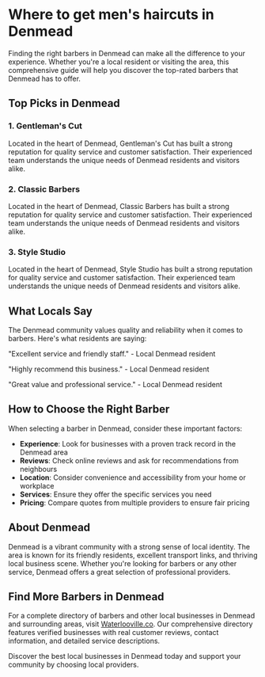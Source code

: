 # Where to get men's haircuts in Denmead

Finding the right barbers in Denmead can make all the difference to your experience. Whether you're a local resident or visiting the area, this comprehensive guide will help you discover the top-rated barbers that Denmead has to offer.

## Top Picks in Denmead

### 1. Gentleman's Cut
Located in the heart of Denmead, Gentleman's Cut has built a strong reputation for quality service and customer satisfaction. Their experienced team understands the unique needs of Denmead residents and visitors alike.

### 2. Classic Barbers
Located in the heart of Denmead, Classic Barbers has built a strong reputation for quality service and customer satisfaction. Their experienced team understands the unique needs of Denmead residents and visitors alike.

### 3. Style Studio
Located in the heart of Denmead, Style Studio has built a strong reputation for quality service and customer satisfaction. Their experienced team understands the unique needs of Denmead residents and visitors alike.

## What Locals Say

The Denmead community values quality and reliability when it comes to barbers. Here's what residents are saying:

"Excellent service and friendly staff." - Local Denmead resident

"Highly recommend this business." - Local Denmead resident

"Great value and professional service." - Local Denmead resident

## How to Choose the Right Barber

When selecting a barber in Denmead, consider these important factors:

- **Experience**: Look for businesses with a proven track record in the Denmead area
- **Reviews**: Check online reviews and ask for recommendations from neighbours
- **Location**: Consider convenience and accessibility from your home or workplace
- **Services**: Ensure they offer the specific services you need
- **Pricing**: Compare quotes from multiple providers to ensure fair pricing

## About Denmead

Denmead is a vibrant community with a strong sense of local identity. The area is known for its friendly residents, excellent transport links, and thriving local business scene. Whether you're looking for barbers or any other service, Denmead offers a great selection of professional providers.

## Find More Barbers in Denmead

For a complete directory of barbers and other local businesses in Denmead and surrounding areas, visit [Waterlooville.co](https://waterlooville.co). Our comprehensive directory features verified businesses with real customer reviews, contact information, and detailed service descriptions.

Discover the best local businesses in Denmead today and support your community by choosing local providers.

